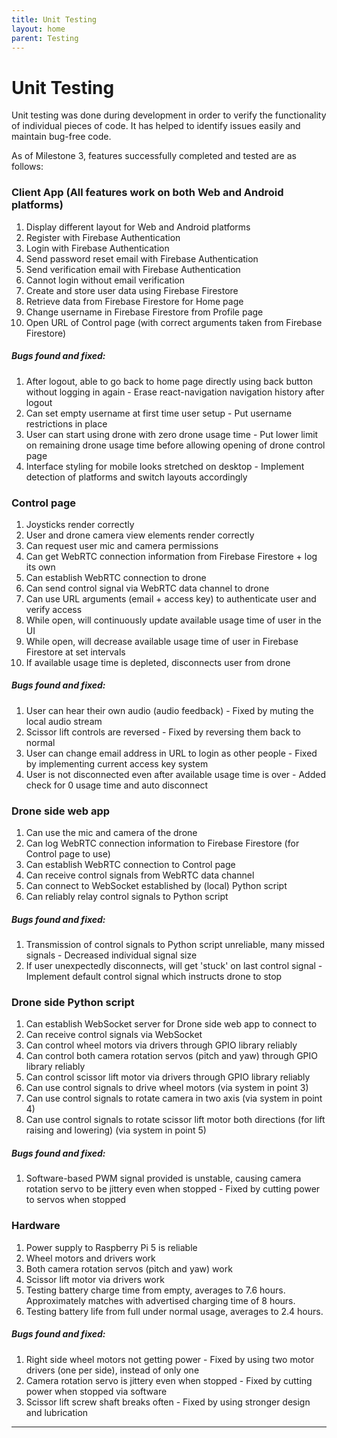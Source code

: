 ```yaml
---
title: Unit Testing
layout: home
parent: Testing
---
```

# Unit Testing

Unit testing was done during development in order to verify the functionality of individual pieces of code. It has helped to identify issues easily and maintain bug-free code.  

As of Milestone 3, features successfully completed and tested are as follows:  
  
### Client App (All features work on both Web and Android platforms)
1. Display different layout for Web and Android platforms
2. Register with Firebase Authentication  
3. Login with Firebase Authentication  
4. Send password reset email with Firebase Authentication  
5. Send verification email with Firebase Authentication  
6. Cannot login without email verification  
7. Create and store user data using Firebase Firestore  
8. Retrieve data from Firebase Firestore for Home page  
9. Change username in Firebase Firestore from Profile page   
10. Open URL of Control page (with correct arguments taken from Firebase Firestore)  
##### Bugs found and fixed:
1. After logout, able to go back to home page directly using back button without logging in again - Erase react-navigation navigation history after logout
2. Can set empty username at first time user setup - Put username restrictions in place
3. User can start using drone with zero drone usage time - Put lower limit on remaining drone usage time before allowing opening of drone control page
4. Interface styling for mobile looks stretched on desktop - Implement detection of platforms and switch layouts accordingly
  
### Control page  
1. Joysticks render correctly  
2. User and drone camera view elements render correctly  
3. Can request user mic and camera permissions  
4. Can get WebRTC connection information from Firebase Firestore + log its own  
5. Can establish WebRTC connection to drone  
6. Can send control signal via WebRTC data channel to drone  
7. Can use URL arguments (email + access key) to authenticate user and verify access
8. While open, will continuously update available usage time of user in the UI  
9. While open, will decrease available usage time of user in Firebase Firestore at set intervals   
10. If available usage time is depleted, disconnects user from drone  
##### Bugs found and fixed:
1. User can hear their own audio (audio feedback) - Fixed by muting the local audio stream  
2. Scissor lift controls are reversed - Fixed by reversing them back to normal  
3. User can change email address in URL to login as other people - Fixed by implementing current access key system  
4. User is not disconnected even after available usage time is over - Added check for 0 usage time and auto disconnect   

### Drone side web app  
1. Can use the mic and camera of the drone  
2. Can log WebRTC connection information to Firebase Firestore (for Control page to use)  
3. Can establish WebRTC connection to Control page  
4. Can receive control signals from WebRTC data channel  
5. Can connect to WebSocket established by (local) Python script  
6. Can reliably relay control signals to Python script
##### Bugs found and fixed:
1. Transmission of control signals to Python script unreliable, many missed signals - Decreased individual signal size
2. If user unexpectedly disconnects, will get 'stuck' on last control signal - Implement default control signal which instructs drone to stop  

### Drone side Python script  
1. Can establish WebSocket server for Drone side web app to connect to  
2. Can receive control signals via WebSocket  
3. Can control wheel motors via drivers through GPIO library reliably
4. Can control both camera rotation servos (pitch and yaw) through GPIO library reliably
5. Can control scissor lift motor via drivers through GPIO library reliably  
6. Can use control signals to drive wheel motors (via system in point 3)   
7. Can use control signals to rotate camera in two axis (via system in point 4)  
8. Can use control signals to rotate scissor lift motor both directions (for lift raising and lowering) (via system in point 5)  
##### Bugs found and fixed:
1. Software-based PWM signal provided is unstable, causing camera rotation servo to be jittery even when stopped - Fixed by cutting power to servos when stopped  

### Hardware 
1. Power supply to Raspberry Pi 5 is reliable
2. Wheel motors and drivers work
3. Both camera rotation servos (pitch and yaw) work
4. Scissor lift motor via drivers work
5. Testing battery charge time from empty, averages to 7.6 hours. Approximately matches with advertised charging time of 8 hours.
6. Testing battery life from full under normal usage, averages to 2.4 hours.  
##### Bugs found and fixed:
1. Right side wheel motors not getting power - Fixed by using two motor drivers (one per side), instead of only one  
2. Camera rotation servo is jittery even when stopped - Fixed by cutting power when stopped via software  
3. Scissor lift screw shaft breaks often - Fixed by using stronger design and lubrication  



----

[Just the Docs]: https://just-the-docs.github.io/just-the-docs/
[GitHub Pages]: https://docs.github.com/en/pages
[README]: https://github.com/just-the-docs/just-the-docs-template/blob/main/README.md
[Jekyll]: https://jekyllrb.com
[GitHub Pages / Actions workflow]: https://github.blog/changelog/2022-07-27-github-pages-custom-github-actions-workflows-beta/
[use this template]: https://github.com/just-the-docs/just-the-docs-template/generate
